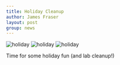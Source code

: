 ```yaml
---
title: Holiday Cleanup
author: James Fraser
layout: post
group: news
---
```

 <img src="/lab/static/img/news/holiday2012.jpg" alt="holiday" class="img-fluid">
 <img src="/lab/static/img/news/holiday2012-2.jpg" alt="holiday" class="img-fluid">
 <img src="/lab/static/img/news/holiday2012-3.jpg" alt="holiday" class="img-fluid">

Time for some holiday fun (and lab cleanup!)
